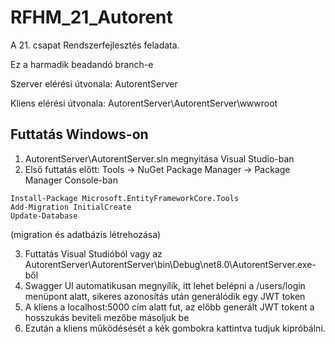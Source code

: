 # RFHM_21_Autorent
A 21. csapat Rendszerfejlesztés feladata.

Ez a harmadik beadandó branch-e

Szerver elérési útvonala: AutorentServer

Kliens elérési útvonala: AutorentServer\AutorentServer\wwwroot

## Futtatás Windows-on
1. AutorentServer\AutorentServer.sln megnyitása Visual Studio-ban
2. Első futtatás előtt: Tools -> NuGet Package Manager -> Package Manager Console-ban 
```
Install-Package Microsoft.EntityFrameworkCore.Tools
Add-Migration InitialCreate
Update-Database
``` 
(migration és adatbázis létrehozása)

3. Futtatás Visual Studióból vagy az AutorentServer\AutorentServer\bin\Debug\net8.0\AutorentServer.exe-ből 
4. Swagger UI automatikusan megnyílik, itt lehet belépni a /users/login menüpont alatt, sikeres azonosítás után generálódik egy JWT token
5. A kliens a localhost:5000 cím alatt fut, az előbb generált JWT tokent a hosszukás beviteli mezőbe másoljuk be
6. Ezután a kliens működésését a kék gombokra kattintva tudjuk kipróbálni.
